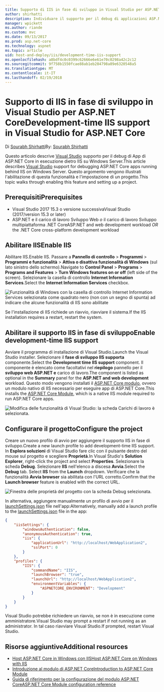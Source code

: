 ```yaml
---
title: Supporto di IIS in fase di sviluppo in Visual Studio per ASP.NET Core
author: shirhatti
description: Individuare il supporto per il debug di applicazioni ASP.NET Core durante l'esecuzione di base IIS in Windows Server.
manager: wpickett
ms.author: riande
ms.custom: mvc
ms.date: 09/13/2017
ms.prod: asp.net-core
ms.technology: aspnet
ms.topic: article
uid: host-and-deploy/iis/development-time-iis-support
ms.openlocfilehash: a8bdf4c0c0399c62666e6e61e70c0298a42c2c12
ms.sourcegitcommit: 9f758b1550fcae88ab1eb284798a89e6320548a5
ms.translationtype: MT
ms.contentlocale: it-IT
ms.lasthandoff: 02/19/2018
---
```

# <a name="development-time-iis-support-in-visual-studio-for-aspnet-core"></a><span data-ttu-id="fc0a3-103">Supporto di IIS in fase di sviluppo in Visual Studio per ASP.NET Core</span><span class="sxs-lookup"><span data-stu-id="fc0a3-103">Development-time IIS support in Visual Studio for ASP.NET Core</span></span>

<span data-ttu-id="fc0a3-104">Di [Sourabh Shirhatti](https://twitter.com/sshirhatti)</span><span class="sxs-lookup"><span data-stu-id="fc0a3-104">By: [Sourabh Shirhatti](https://twitter.com/sshirhatti)</span></span>

<span data-ttu-id="fc0a3-105">Questo articolo descrive [Visual Studio](https://www.visualstudio.com/vs/) supporto per il debug di App di ASP.NET Core in esecuzione dietro IIS su Windows Server.</span><span class="sxs-lookup"><span data-stu-id="fc0a3-105">This article describes [Visual Studio](https://www.visualstudio.com/vs/) support for debugging ASP.NET Core apps running behind IIS on Windows Server.</span></span> <span data-ttu-id="fc0a3-106">Questo argomento vengono illustrati l'abilitazione di questa funzionalità e l'impostazione di un progetto.</span><span class="sxs-lookup"><span data-stu-id="fc0a3-106">This topic walks through enabling this feature and setting up a project.</span></span>

## <a name="prerequisites"></a><span data-ttu-id="fc0a3-107">Prerequisiti</span><span class="sxs-lookup"><span data-stu-id="fc0a3-107">Prerequisites</span></span>

* <span data-ttu-id="fc0a3-108">Visual Studio 2017 15.3 o versione successiva</span><span class="sxs-lookup"><span data-stu-id="fc0a3-108">Visual Studio (2017/version 15.3 or later)</span></span>
* <span data-ttu-id="fc0a3-109">ASP.NET e il carico di lavoro Sviluppo Web *o* il carico di lavoro Sviluppo multipiattaforma .NET Core</span><span class="sxs-lookup"><span data-stu-id="fc0a3-109">ASP.NET and web development workload *OR* the .NET Core cross-platform development workload</span></span>

## <a name="enable-iis"></a><span data-ttu-id="fc0a3-110">Abilitare IIS</span><span class="sxs-lookup"><span data-stu-id="fc0a3-110">Enable IIS</span></span>

<span data-ttu-id="fc0a3-111">Abilitare IIS.</span><span class="sxs-lookup"><span data-stu-id="fc0a3-111">Enable IIS.</span></span> <span data-ttu-id="fc0a3-112">Passare a **Pannello di controllo** > **Programmi** > **Programmi e funzionalità** > **Attiva o disattiva funzionalità di Windows** (sul lato sinistro dello schermo).</span><span class="sxs-lookup"><span data-stu-id="fc0a3-112">Navigate to **Control Panel** > **Programs** > **Programs and Features** > **Turn Windows features on or off** (left side of the screen).</span></span> <span data-ttu-id="fc0a3-113">Selezionare la casella di controllo **Internet Information Services**.</span><span class="sxs-lookup"><span data-stu-id="fc0a3-113">Select the **Internet Information Services** checkbox.</span></span>

![Funzionalità di Windows con la casella di controllo Internet Information Services selezionata come quadrato nero (non con un segno di spunta) ad indicare che alcune funzionalità di IIS sono abilitate](development-time-iis-support/_static/enable_iis.png)

<span data-ttu-id="fc0a3-115">Se l'installazione di IIS richiede un riavvio, riavviare il sistema.</span><span class="sxs-lookup"><span data-stu-id="fc0a3-115">If the IIS installation requires a restart, restart the system.</span></span>

## <a name="enable-development-time-iis-support"></a><span data-ttu-id="fc0a3-116">Abilitare il supporto IIS in fase di sviluppo</span><span class="sxs-lookup"><span data-stu-id="fc0a3-116">Enable development-time IIS support</span></span>

<span data-ttu-id="fc0a3-117">Avviare il programma di installazione di Visual Studio.</span><span class="sxs-lookup"><span data-stu-id="fc0a3-117">Launch the Visual Studio installer.</span></span> <span data-ttu-id="fc0a3-118">Selezionare il **fase di sviluppo IIS supporta** componente.</span><span class="sxs-lookup"><span data-stu-id="fc0a3-118">Select the **Development time IIS support** component.</span></span> <span data-ttu-id="fc0a3-119">Il componente è elencato come facoltativi nel **riepilogo** pannello per il **sviluppo web ASP.NET e** carico di lavoro.</span><span class="sxs-lookup"><span data-stu-id="fc0a3-119">The component is listed as optional in the **Summary** panel for the **ASP.NET and web development** workload.</span></span> <span data-ttu-id="fc0a3-120">Questo modo vengono installati il [ASP.NET Core modulo](xref:fundamentals/servers/aspnet-core-module), ovvero un modulo nativo di IIS necessario per eseguire app di ASP.NET Core.</span><span class="sxs-lookup"><span data-stu-id="fc0a3-120">This installs the [ASP.NET Core Module](xref:fundamentals/servers/aspnet-core-module), which is a native IIS module required to run ASP.NET Core apps.</span></span>

![Modifica delle funzionalità di Visual Studio: la scheda Carichi di lavoro è selezionata.](development-time-iis-support/_static/development_time_support.png)

## <a name="configure-the-project"></a><span data-ttu-id="fc0a3-124">Configurare il progetto</span><span class="sxs-lookup"><span data-stu-id="fc0a3-124">Configure the project</span></span>

<span data-ttu-id="fc0a3-125">Creare un nuovo profilo di avvio per aggiungere il supporto IIS in fase di sviluppo.</span><span class="sxs-lookup"><span data-stu-id="fc0a3-125">Create a new launch profile to add development-time IIS support.</span></span> <span data-ttu-id="fc0a3-126">In **Esplora soluzioni** di Visual Studio fare clic con il pulsante destro del mouse sul progetto e scegliere **Proprietà**.</span><span class="sxs-lookup"><span data-stu-id="fc0a3-126">In Visual Studio's **Solution Explorer**, right-click the project and select **Properties**.</span></span> <span data-ttu-id="fc0a3-127">Selezionare la scheda **Debug**. Selezionare **IIS** nell'elenco a discesa **Avvia**.</span><span class="sxs-lookup"><span data-stu-id="fc0a3-127">Select the **Debug** tab. Select **IIS** from the **Launch** dropdown.</span></span> <span data-ttu-id="fc0a3-128">Verificare che la funzionalità **Avvia browser** sia abilitata con l'URL corretto.</span><span class="sxs-lookup"><span data-stu-id="fc0a3-128">Confirm that the **Launch browser** feature is enabled with the correct URL.</span></span>

![Finestra delle proprietà del progetto con la scheda Debug selezionata.](development-time-iis-support/_static/project_properties.png)

<span data-ttu-id="fc0a3-133">In alternativa, aggiungere manualmente un profilo di avvio per il [launchSettings.json](http://json.schemastore.org/launchsettings) file nell'app:</span><span class="sxs-lookup"><span data-stu-id="fc0a3-133">Alternatively, manually add a launch profile to the [launchSettings.json](http://json.schemastore.org/launchsettings) file in the app:</span></span>

```json
{
    "iisSettings": {
        "windowsAuthentication": false,
        "anonymousAuthentication": true,
        "iis": {
            "applicationUrl": "http://localhost/WebApplication2",
            "sslPort": 0
        }
    },
    "profiles": {
        "IIS": {
            "commandName": "IIS",
            "launchBrowser": "true",
            "launchUrl": "http://localhost/WebApplication2",
            "environmentVariables": {
                "ASPNETCORE_ENVIRONMENT": "Development"
            }
        }
    }
}
```

<span data-ttu-id="fc0a3-134">Visual Studio potrebbe richiedere un riavvio, se non è in esecuzione come amministratore.</span><span class="sxs-lookup"><span data-stu-id="fc0a3-134">Visual Studio may prompt a restart if not running as an administrator.</span></span> <span data-ttu-id="fc0a3-135">In tal caso riavviare Visual Studio.</span><span class="sxs-lookup"><span data-stu-id="fc0a3-135">If prompted, restart Visual Studio.</span></span>

## <a name="additional-resources"></a><span data-ttu-id="fc0a3-136">Risorse aggiuntive</span><span class="sxs-lookup"><span data-stu-id="fc0a3-136">Additional resources</span></span>

* [<span data-ttu-id="fc0a3-137">Host ASP.NET Core in Windows con IIS</span><span class="sxs-lookup"><span data-stu-id="fc0a3-137">Host ASP.NET Core on Windows with IIS</span></span>](xref:host-and-deploy/iis/index)
* [<span data-ttu-id="fc0a3-138">Introduzione al modulo di ASP.NET Core</span><span class="sxs-lookup"><span data-stu-id="fc0a3-138">Introduction to ASP.NET Core Module</span></span>](xref:fundamentals/servers/aspnet-core-module)
* [<span data-ttu-id="fc0a3-139">Guida di riferimento per la configurazione del modulo ASP.NET Core</span><span class="sxs-lookup"><span data-stu-id="fc0a3-139">ASP.NET Core Module configuration reference</span></span>](xref:host-and-deploy/aspnet-core-module)
